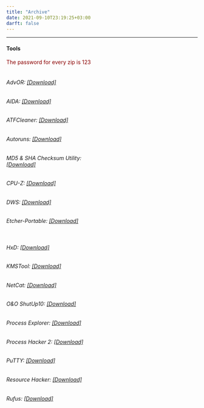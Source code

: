 ```yaml
---
title: "Archive"
date: 2021-09-10T23:19:25+03:00
darft: false
---
```

---
#### Tools
<span style="color:darkred">
The password for every zip is 123
</span><br>

<br>

<div style="-webkit-column-count: 2; -moz-column-count: 2; column-count: 2; -webkit-column-rule: 1px dotted #e0e0e0; -moz-column-rule: 1px dotted #e0e0e0; column-rule: 1px dotted #e0e0e0;">
    <div style="display: inline-block;">

###### AdvOR: [[Download]](file/tools/AdvOR.zip)

###### AIDA: [[Download]](file/tools/AIDA64.zip)

###### ATFCleaner: [[Download]](file/tools/ATFCleaner.zip)

###### Autoruns: [[Download]](file/tools/autoruns.zip)

###### MD5 & SHA Checksum Utility: [[Download]](file/tools/Checksum-Utility.zip)

###### CPU-Z: [[Download]](file/tools/cpuz.zip)

###### DWS: [[Download]](file/tools/DWS.zip)

###### Etcher-Portable: [[Download]](file/tools/Etcher-Portable.zip)

</div>
    
<div style="display: inline-block;">

###### HxD: [[Download]](file/tools/HxD.zip)

###### KMSTool: [[Download]](file/tools/KMSTool.zip)

###### NetCat: [[Download]](file/tools/nc.zip)

###### O&O ShutUp10: [[Download]](file/tools/OOSU10.zip)

###### Process Explorer: [[Download]](file/tools/ProcessExplorer.zip)

###### Process Hacker 2: [[Download]](file/tools/ProcessHacker2.zip)

###### PuTTY: [[Download]](file/tools/PuTTY.zip)

###### Resource Hacker: [[Download]](file/tools/ResourceHacker.zip)

###### Rufus: [[Download]](file/tools/rufus-3.15.zip)

</div>

</div>